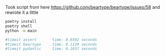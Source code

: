Took script from here https://github.com/beartype/beartype/issues/58 and rewrote it a little

```bash
poetry install
poetry shell
python -m main

#timeit assert       time: 0.0392 seconds
#timeit beartype     time: 0.1139 seconds
#timeit pydantic     time: 0.1637 seconds
```